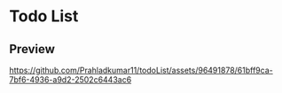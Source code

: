 


<h1>Todo List</h1>
<h2>Preview</h2>


https://github.com/Prahladkumar11/todoList/assets/96491878/61bff9ca-7bf6-4936-a9d2-2502c6443ac6



